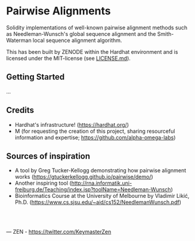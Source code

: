 # Pairwise Alignments
Solidity implementations of well-known pairwise alignment methods such as Needleman-Wunsch's global sequence alignment and the Smith-Waterman local sequence alignment algorithm.

This has been built by ZENODE within the Hardhat environment and is licensed under the MIT-license (see [LICENSE.md](./LICENSE.md)).

## Getting Started
...

## Credits
- Hardhat's infrastructure! (https://hardhat.org/)
- M (for requesting the creation of this project, sharing resourceful information and expertise; https://github.com/alpha-omega-labs)

## Sources of inspiration
- A tool by Greg Tucker-Kellogg demonstrating how pairwise alignment works (https://gtuckerkellogg.github.io/pairwise/demo/)
- Another inspiring tool (http://rna.informatik.uni-freiburg.de/Teaching/index.jsp?toolName=Needleman-Wunsch)
- Bioinformatics Course at the University of Melbourne by Vladimir Likić, Ph.D. (https://www.cs.sjsu.edu/~aid/cs152/NeedlemanWunsch.pdf)
</br>
</br>

 — ZEN - https://twitter.com/KeymasterZen
